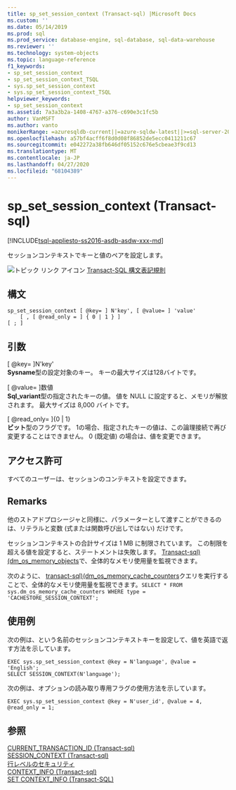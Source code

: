 ```yaml
---
title: sp_set_session_context (Transact-sql) |Microsoft Docs
ms.custom: ''
ms.date: 05/14/2019
ms.prod: sql
ms.prod_service: database-engine, sql-database, sql-data-warehouse
ms.reviewer: ''
ms.technology: system-objects
ms.topic: language-reference
f1_keywords:
- sp_set_session_context
- sp_set_session_context_TSQL
- sys.sp_set_session_context
- sys.sp_set_session_context_TSQL
helpviewer_keywords:
- sp_set_session_context
ms.assetid: 7a3a3b2a-1408-4767-a376-c690e3c1fc5b
author: VanMSFT
ms.author: vanto
monikerRange: =azuresqldb-current||=azure-sqldw-latest||>=sql-server-2016||=sqlallproducts-allversions||>=sql-server-linux-2017||=azuresqldb-mi-current
ms.openlocfilehash: a57bf4acff6f8d0d08f86852de5ecc0411211c67
ms.sourcegitcommit: e042272a38fb646df05152c676e5cbeae3f9cd13
ms.translationtype: MT
ms.contentlocale: ja-JP
ms.lasthandoff: 04/27/2020
ms.locfileid: "68104389"
---
```

# <a name="sp_set_session_context-transact-sql"></a>sp_set_session_context (Transact-sql)
[!INCLUDE[tsql-appliesto-ss2016-asdb-asdw-xxx-md](../../includes/tsql-appliesto-ss2016-asdb-asdw-xxx-md.md)]

セッションコンテキストでキーと値のペアを設定します。  
  

 ![トピック リンク アイコン](../../database-engine/configure-windows/media/topic-link.gif "トピック リンク アイコン") [Transact-SQL 構文表記規則](../../t-sql/language-elements/transact-sql-syntax-conventions-transact-sql.md)  
  
## <a name="syntax"></a>構文  
  
```  
sp_set_session_context [ @key= ] N'key', [ @value= ] 'value'  
    [ , [ @read_only = ] { 0 | 1 } ]  
[ ; ]  
```  
  
## <a name="arguments"></a>引数  
 [ @key= ]N'key'  
 **Sysname**型の設定対象のキー。 キーの最大サイズは128バイトです。  
  
 [ @value= ]数値  
 **Sql_variant**型の指定されたキーの値。 値を NULL に設定すると、メモリが解放されます。 最大サイズは 8,000 バイトです。  
  
 [ @read_only= ]{0 | 1}  
 **ビット**型のフラグです。 1の場合、指定されたキーの値は、この論理接続で再び変更することはできません。 0 (既定値) の場合は、値を変更できます。  
  
## <a name="permissions"></a>アクセス許可  
 すべてのユーザーは、セッションのコンテキストを設定できます。  
  
## <a name="remarks"></a>Remarks  
 他のストアドプロシージャと同様に、パラメーターとして渡すことができるのは、リテラルと変数 (式または関数呼び出しではない) だけです。  
  
 セッションコンテキストの合計サイズは 1 MB に制限されています。 この制限を超える値を設定すると、ステートメントは失敗します。 [Transact-sql&#41;&#40;dm_os_memory_objects](../../relational-databases/system-dynamic-management-views/sys-dm-os-memory-objects-transact-sql.md)で、全体的なメモリ使用量を監視できます。  
  
 次のように、 [transact-sql&#41;&#40;dm_os_memory_cache_counters](../../relational-databases/system-dynamic-management-views/sys-dm-os-memory-cache-counters-transact-sql.md)クエリを実行することで、全体的なメモリ使用量を監視できます。`SELECT * FROM sys.dm_os_memory_cache_counters WHERE type = 'CACHESTORE_SESSION_CONTEXT';`  
  
## <a name="examples"></a>使用例  
 次の例は、という名前のセッションコンテキストキーを設定して、値を英語で返す方法を示しています。  
  
```  
EXEC sys.sp_set_session_context @key = N'language', @value = 'English';  
SELECT SESSION_CONTEXT(N'language');  
```  
  
 次の例は、オプションの読み取り専用フラグの使用方法を示しています。  
  
```  
EXEC sys.sp_set_session_context @key = N'user_id', @value = 4, @read_only = 1;  
```  
  
## <a name="see-also"></a>参照  
 [CURRENT_TRANSACTION_ID &#40;Transact-sql&#41;](../../t-sql/functions/current-transaction-id-transact-sql.md)   
 [SESSION_CONTEXT &#40;Transact-sql&#41;](../../t-sql/functions/session-context-transact-sql.md)   
 [行レベルのセキュリティ](../../relational-databases/security/row-level-security.md)   
 [CONTEXT_INFO &#40;Transact-sql&#41;](../../t-sql/functions/context-info-transact-sql.md)   
 [SET CONTEXT_INFO &#40;Transact-SQL&#41;](../../t-sql/statements/set-context-info-transact-sql.md)  
  
  
